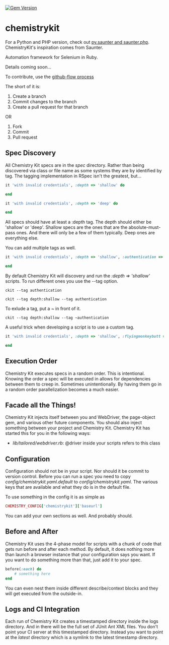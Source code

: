 [![Gem Version](https://badge.fury.io/rb/chemistrykit.png)](http://badge.fury.io/rb/chemistrykit)

chemistrykit
============

For a Python and PHP version, check out [py.saunter and saunter.php](https://github.com/Element-34/). ChemistryKit's inspiration comes from Saunter.

Automation framework for Selenium in Ruby.

Details coming soon...

To contribute, use the [github-flow process](http://scottchacon.com/2011/08/31/github-flow.html)

The short of it is:

  1. Create a branch
  2. Commit changes to the branch
  3. Create a pull request for that branch

OR

  1. Fork
  2. Commit
  3. Pull request

Spec Discovery
--------------

All Chemistry Kit specs are in the _spec_ directory. Rather than being discovered via class or file name as some systems they are by identified by tag. The tagging implementation in RSpec isn't the greatest, but...

```ruby
it 'with invalid credentials', :depth => 'shallow' do

end

it 'with invalid credentials', :depth => 'deep' do

end
````
All specs should have at least a :depth tag. The depth should either be 'shallow' or 'deep'. Shallow specs are the ones that are the absolute-must-pass ones. And there will only be a few of them typically. Deep ones are everything else.

You can add multiple tags as well.

```ruby
it 'with invalid credentials', :depth => 'shallow', :authentication => true do

end
````

By default Chemistry Kit will discovery and run the _:depth => 'shallow'_ scripts. To run different ones you use the --tag option.

    ckit --tag authentication

    ckit --tag depth:shallow --tag authentication

To exlude a tag, put a ~ in front of it.

    ckit --tag depth:shallow --tag ~authentication

A useful trick when developing a script is to use a custom tag.

```ruby
it 'with invalid credentials', :depth => 'shallow', :flyingmonkeybutt => true do

end
````

Execution Order
---------------

Chemistry Kit executes specs in a random order. This is intentional. Knowing the order a spec will be executed in allows for dependencies between them to creep in. Sometimes unintentionally. By having them go in a random order parallelization becomes a much easier.

Facade all the Things!
----------------------

Chemistry Kit injects itself between you and WebDriver, the page-object gem, and various other future components. You should also inject something between your project and Chemistry Kit. Chemistry Kit has started this for you in the following ways:

- _lib/tailored/webdriver.rb_: @driver inside your scripts refers to this class

Configuration
-------------

Configuration should not be in your script. Nor should it be commit to version control. Before you can run a spec you need to copy _config/chemistrykit.yaml.default_ to _config/chemistrykit.yaml_. The various keys that are available and what they do is in the default file.

To use something in the config it is as simple as 

```ruby
CHEMISTRY_CONFIG['chemistrykit']['baseurl']
```

You can add your own sections as well. And probably should. 

Before and After
----------------

Chemistry Kit uses the 4-phase model for scripts with a chunk of code that gets run before and after each method. By default, it does nothing more than launch a browser instance that your configuration says you want. If you want to do something more than that, just add it to your spec.

```ruby
before(:each) do
    # something here
end
```

You can even nest them inside different describe/context blocks and they will get executed from the outside-in.

Logs and CI Integration
-----------------------

Each run of Chemistry Kit creates a timestamped directory inside the logs directory. And in there will be the full set of JUnit Ant XML files. You don't point your CI server at this timestamped directory. Instead you want to point at the _latest_ directory which is a symlink to the latest timestamp directory.
